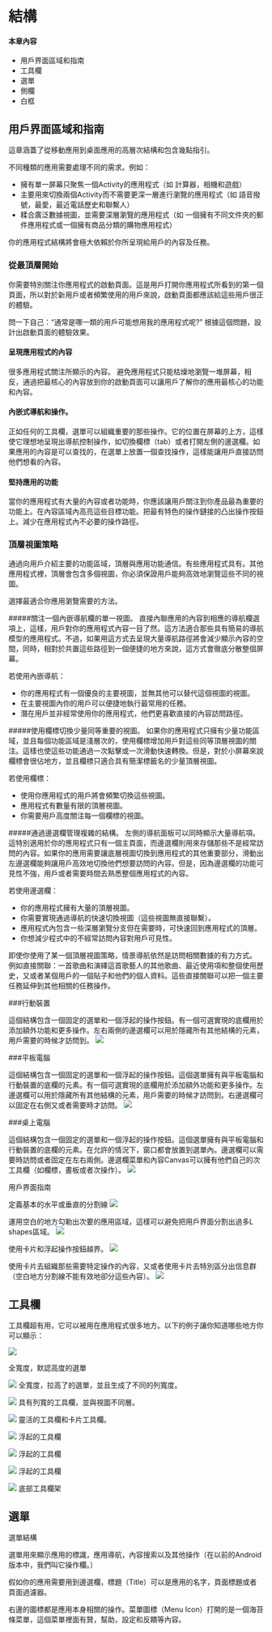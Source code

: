 結構
===============

#### 本章內容
* 用戶界面區域和指南
* 工具欄
* 選單
* 側欄
* 白框

## 用戶界面區域和指南

這章涵蓋了從移動應用到桌面應用的高層次結構和包含幾點指引。

不同種類的應用需要處理不同的需求。例如：

* 擁有單一屏幕只聚焦一個Activity的應用程式（如 計算器，相機和遊戲）
* 主要用來切換兩個Activity而不需要更深一層進行瀏覽的應用程式（如 語音撥號，最愛，最近電話歷史和聯繫人）
* 糅合廣泛數據視圖，並需要深層瀏覽的應用程式（如 一個擁有不同文件夾的郵件應用程式或一個擁有商品分類的購物應用程式）

你的應用程式結構將會極大依賴於你所呈現給用戶的內容及任務。

### 從最頂層開始
你需要特別關注你應用程式的啟動頁面。這是用戶打開你應用程式所看到的第一個頁面，所以對於新用戶或者頻繁使用的用戶來說，啟動頁面都應該給這些用戶很正的體驗。

問一下自己：“通常是哪一類的用戶可能想用我的應用程式呢?” 根據這個問題，設計出啟動頁面的體驗效果。

#### 呈現應用程式的內容

很多應用程式關注所顯示的內容。 避免應用程式只能枯燥地瀏覽一堆屏幕，相反，通過把最核心的內容放到你的啟動頁面可以讓用戶了解你的應用最核心的功能和內容。

#### 內嵌式導航和操作。

正如任何的工具欄，選單可以組織重要的那些操作。它的位置在屏幕的上方，這樣使它理想地呈現出導航控制操作，如切換欄標（tab）或者打開左側的邊選欄。如果應用的內容是可以查找的，在選單上放置一個查找操作，這樣能讓用戶直接訪問他們想看的內容。

#### 堅持應用的功能

當你的應用程式有大量的內容或者功能時，你應該讓用戶關注到你產品最為重要的功能上。在內容區域內高亮這些目標功能。把最有特色的操作鏈接的凸出操作按鈕上。減少在應用程式內不必要的操作路徑。

### 頂層視圖策略
通過向用戶介紹主要的功能區域，頂層與應用功能通信。有些應用程式具有。其他應用程式裡，頂層會包含多個視圖，你必須保證用戶能夠高效地瀏覽這些不同的視圖。

選擇最適合你應用瀏覽需要的方法。

#####關注一個內嵌導航欄的單一視圖。
直接內聯應用的內容到相應的導航欄選項上，這樣，用戶對你的應用程式內容一目了然。這方法適合那些具有簡易的導航模型的應用程式。不過，如果用這方式去呈現大量導航路徑將會減少顯示內容的空間，同時，相對於共置這些路徑到一個便捷的地方來說，這方式會徹底分散整個屏幕。

若使用內嵌導航：

* 你的應用程式有一個優良的主要視圖，並無其他可以替代這個視圖的視圖。
* 在主要視圖內你的用戶可以便捷地執行最常用的任務。
* 潛在用戶並非經常使用你的應用程式，他們更喜歡直接的內容訪問路徑。

#####使用欄標切換少量同等重要的視圖。
如果你的應用程式只擁有少量功能區域，並且每個功能區域是淺層次的，使用欄標增加用戶對這些同等頂層視圖的關注。這樣也使這些功能通過一次點擊或一次滑動快速轉換。但是，對於小屏幕來說欄標會很佔地方，並且欄標只適合具有簡潔標籤名的少量頂層視圖。

若使用欄標：

* 使用你應用程式的用戶將會頻繁切換這些視圖。
* 應用程式有數量有限的頂層視圖。
* 你需要用戶高度關注每一個欄標的視圖。

#####通過邊選欄管理複雜的結構。
左側的導航面板可以同時顯示大量導航項。這特別適用於你的應用程式只有一個主頁面，而邊選欄則用來存儲那些不是經常訪問的內容。如果你的應用需要讓底層視圖切換到應用程式的其他重要部分，滑動出左邊選欄能夠讓用戶高效地切換他們想要訪問的內容。但是，因為邊選欄的功能可見性不強，用戶或者需要時間去熟悉整個應用程式的內容。

若使用邊選欄：

* 你的應用程式擁有大量的頂層視圖。
* 你需要實現通過導航的快速切換視圖（這些視圖無直接聯繫）。
* 應用程式內包含一些深層瀏覽分支但在需要時，可快速回到應用程式的頂層。
* 你想減少程式中的不經常訪問內容對用戶可見性。

即使你使用了某一個頂層視圖策略，情景導航依然是訪問相關數據的有力方式。 例如直接關聯：一首歌曲和演繹這首歌藝人的其他歌曲、最近使用項和整個使用歷史，又或者某個用戶的一個貼子和他們的個人資料。這些直接關聯可以把一個主要任務延伸到其他相關的任務操作。


###行動裝置

這個結構包含一個固定的選單和一個浮起的操作按鈕。有一個可選實現的底欄用於添加額外功能和更多操作。左右兩側的邊選欄可以用於隱藏所有其他結構的元素，用戶需要的時候才訪問到。
![](images/layout-structure-uiregions-uiregions-01_large_mdpi.png)

###平板電腦

這個結構包含一個固定的選單和一個浮起的操作按鈕。這個選單擁有與平板電腦和行動裝置的底欄的元素。有一個可選實現的底欄用於添加額外功能和更多操作。左邊選欄可以用於隱藏所有其他結構的元素，用戶需要的時候才訪問到。右邊選欄可以固定在右側又或者需要時才訪問。
![](images/layout-structure-uiregions-uiregions-02_large_mdpi.png)

###桌上電腦

這個結構包含一個固定的選單和一個浮起的操作按鈕。這個選單擁有與平板電腦和行動裝置的底欄的元素。在允許的情況下，窗口都會放置到選單內。邊選欄可以需要時訪問或者固定在左右兩側。邊選欄菜單和內容Canvas可以擁有他們自己的次工具欄（如欄標，畫板或者次操作）。
![](images/layout-structure-uiregions-uiregions-03_large_mdpi.png)

用戶界面指南

定義基本的水平或垂直的分割線
![](images/layout-structure-uiregions-uiregions-04_large_mdpi.png)

運用空白的地方勾勒出次要的應用區域，這樣可以避免把用戶界面分割出過多L shapes區域。
![](images/layout-structure-uiregions-uiregions-05_large_mdpi.png)

使用卡片和浮起操作按鈕越界。
![](images/layout-structure-uiregions-uiregions-06_large_mdpi.png)

使用卡片去組織那些需要特定操作的內容，又或者使用卡片去特別區分出信息群（空白地方分割線不能有效地卻分這些內容）。
![](images/layout-structure-uiregions-uiregions-07_large_mdpi.png)

## 工具欄

工具欄超有用，它可以被用在應用程式很多地方。以下的例子讓你知道哪些地方你可以顯示：

![](images/layout-structure-toolbars-toolbars-01_large_mdpi.png)

全寬度，默認高度的選單

![](images/layout-structure-toolbars-toolbars-02_large_mdpi.png)
全寬度，拉高了的選單，並且生成了不同的列寬度。

![](images/layout-structure-toolbars-toolbars-03_large_mdpi.png)
具有列寬的工具欄，並與視圖不同層。

![](images/layout-structure-toolbars-toolbars-04_large_mdpi.png)
靈活的工具欄和卡片工具欄。

![](images/layout-structure-toolbars-toolbars-05_large_mdpi.png)
浮起的工具欄

![](images/layout-structure-toolbars-toolbars-05_large_mdpi.png)
浮起的工具欄

![](images/layout-structure-toolbars-toolbars-05_large_mdpi.png)
浮起的工具欄

![](images/layout-structure-toolbars-toolbars-05_large_mdpi.png)
底部工具欄架


## 選單

選單結構

選單用來顯示應用的標識，應用導航，內容搜索以及其他操作（在以前的Android版本中，我們叫它操作欄。）

假如你的應用需要用到邊選欄，標題（Title）可以是應用的名字，頁面標題或者頁面過濾器。

右邊的圖標都是應用本身相關的操作。菜單圖標（Menu Icon）打開的是一個海苔條菜單，這個菜單裡面有贊，幫助，設定和反饋等內容。












